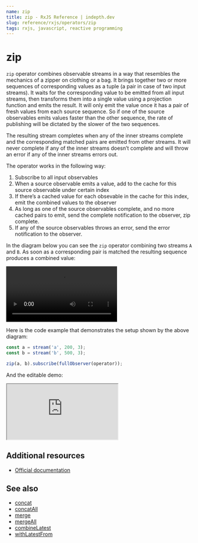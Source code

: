 ```yaml
---
name: zip
title: zip - RxJS Reference | indepth.dev
slug: reference/rxjs/operators/zip
tags: rxjs, javascript, reactive programming
---
```


# zip

`zip` operator combines observable streams in a way that resembles the mechanics of a zipper on clothing or a bag. It brings together two or more sequences of corresponding values as a tuple (a pair in case of two input streams). It waits for the corresponding value to be emitted from all input streams, then transforms them into a single value using a projection function and emits the result. It will only emit the value once it has a pair of fresh values from each source sequence. So if one of the source observables emits values faster than the other sequence, the rate of publishing will be dictated by the slower of the two sequences.

The resulting stream completes when any of the inner streams complete and the corresponding matched pairs are emitted from other streams. It will never complete if any of the inner streams doesn’t complete and will throw an error if any of the inner streams errors out.

The operator works in the following way:

1. Subscribe to all input observables
2. When a source observable emits a value, add to the cache for this source observable under certain index
3. If there’s a cached value for each obsevable in the cache for this index, emit the combined values to the observer 
4. As long as one of the source observables complete, and no more cached pairs to emit, send the complete notification to the observer, zip complete.
5. If any of the source observables throws an error, send the error notification to the observer.

In the diagram below you can see the `zip` operator combining two streams `A` and `B`. As soon as a corresponding pair is matched the resulting sequence produces a combined value:

<video>
    <source src="https://images.indepth.dev/references/rxjs/operators/zip.mp4" type="video/mp4">
</video>

Here is the code example that demonstrates the setup shown by the above diagram:

```javascript
const a = stream('a', 200, 3);
const b = stream('b', 500, 3);

zip(a, b).subscribe(fullObserver(operator));
```

And the editable demo:

<iframe src="https://stackblitz.com/edit/indepth-rxjs-zip?embed=1&file=index.ts"></iframe>

## Additional resources

- [Official documentation](https://rxjs.dev/api/operators/zip)

## See also

- [concat](https://indepth.dev/reference/rxjs/operators/concat)
- [concatAll](https://indepth.dev/reference/rxjs/operators/concat-all)
- [merge](https://indepth.dev/reference/rxjs/operators/merge)
- [mergeAll](https://indepth.dev/reference/rxjs/operators/merge-all)
- [combineLatest](https://indepth.dev/reference/rxjs/operators/combine-latest)
- [withLatestFrom](https://indepth.dev/reference/rxjs/operators/with-latest-from)
